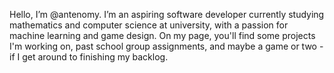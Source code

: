 Hello, I’m @antenomy. I’m an aspiring software developer currently studying mathematics and computer science at university, with a passion for machine learning and game design. On my page, you'll find some projects I'm working on, past school group assignments, and maybe a game or two - if I get around to finishing my backlog.
